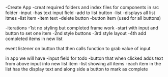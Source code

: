 -Create App 
-creat required folders and index files for components in src folder 
    -input 
        -has text input field 
        -add to list button 
    -list 
    -displays all list itmes
    -list item
        -item text 
        -delete button 
    -button item (used for all buttons)

-iterations 
    -1st no styling but completed frame work 
        -start with input and button to set one item 
    -2nd style buttons
    -3rd style layout 
    -4th add completed items in new list 

event listener on button that then calls function to grab value of input 

in app we will have 
    -input field for todo 
    -button that when clicked adds text from above input into new list item 
    -list showing all items 
        -each item in the list has the display text and along side a button to mark as complete 